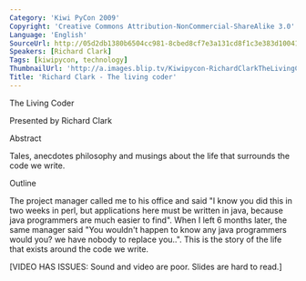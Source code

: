 ```yaml
---
Category: 'Kiwi PyCon 2009'
Copyright: 'Creative Commons Attribution-NonCommercial-ShareAlike 3.0'
Language: 'English'
SourceUrl: http://05d2db1380b6504cc981-8cbed8cf7e3a131cd8f1c3e383d10041.r93.cf2.rackcdn.com/kiwi-pycon-2009/133_richard-clark-the-living-coder.flv
Speakers: [Richard Clark]
Tags: [kiwipycon, technology]
ThumbnailUrl: 'http://a.images.blip.tv/Kiwipycon-RichardClarkTheLivingCoder816-505.jpg'
Title: 'Richard Clark - The living coder'
---
```

The Living Coder

Presented by Richard Clark

Abstract

Tales, anecdotes philosophy and musings about the life that surrounds the code
we write.

Outline

The project manager called me to his office and said "I know you did this in
two weeks in perl, but applications here must be written in java, because java
programmers are much easier to find". When I left 6 months later, the same
manager said "You wouldn't happen to know any java programmers would you? we
have nobody to replace you..". This is the story of the life that exists
around the code we write.

[VIDEO HAS ISSUES: Sound and video are poor. Slides are hard to read.]


